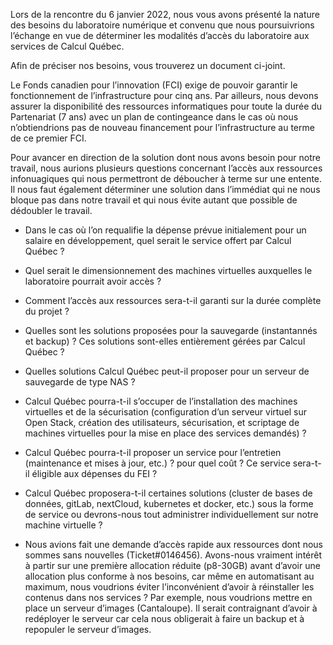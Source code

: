 
Lors de la rencontre du 6 janvier 2022, nous vous avons présenté la nature des besoins du laboratoire numérique et convenu que nous poursuivrions l’échange en vue de déterminer les modalités d’accès du laboratoire aux services de Calcul Québec.

Afin de préciser nos besoins, vous trouverez un document ci-joint.

Le Fonds canadien pour l’innovation (FCI) exige de pouvoir garantir le fonctionnement de l’infrastructure pour cinq ans. Par ailleurs, nous devons assurer la disponibilité des ressources informatiques pour toute la durée du Partenariat (7 ans) avec un plan de contingeance dans le cas où nous n’obtiendrions pas de nouveau financement pour l’infrastructure au terme de ce premier FCI.

Pour avancer en direction de la solution dont nous avons besoin pour notre travail, nous aurions plusieurs questions concernant l’accès aux ressources infonuagiques qui nous permettront de déboucher à terme sur une entente. Il nous faut également déterminer une solution dans l’immédiat qui ne nous bloque pas dans notre travail et qui nous évite autant que possible de dédoubler le travail.

- Dans le cas où l’on requalifie la dépense prévue initialement pour un salaire en développement, quel serait le service offert par Calcul Québec ?

- Quel serait le dimensionnement des machines virtuelles auxquelles le laboratoire pourrait avoir accès ?

- Comment l’accès aux ressources sera-t-il garanti sur la durée complète du projet ?

- Quelles sont les solutions proposées pour la sauvegarde (instantannés et backup) ? Ces solutions sont-elles entièrement gérées par Calcul Québec ?

- Quelles solutions Calcul Québec peut-il proposer pour un serveur de sauvegarde de type NAS ?

- Calcul Québec pourra-t-il s’occuper de l’installation des machines virtuelles et de la sécurisation (configuration d’un serveur virtuel sur Open Stack, création des utilisateurs, sécurisation, et scriptage de machines virtuelles pour la mise en place des services demandés) ? 

- Calcul Québec pourra-t-il proposer un service pour l’entretien (maintenance et mises à jour, etc.) ? pour quel coût ?
Ce service sera-t-il éligible aux dépenses du FEI ? 

- Calcul Québec proposera-t-il certaines solutions (cluster de bases de données, gitLab, nextCloud, kubernetes et docker, etc.) sous la forme de service ou devrons-nous tout administrer individuellement sur notre machine virtuelle ?

- Nous avions fait une demande d’accès rapide aux ressources dont nous sommes sans nouvelles (Ticket#0146456). Avons-nous vraiment intérêt à partir sur une première allocation réduite (p8-30GB) avant d’avoir une allocation plus conforme à nos besoins, car même en automatisant au maximum, nous voudrions éviter l’inconvénient d’avoir à réinstaller les contenus dans nos services ?
Par exemple, nous voudrions mettre en place un serveur d’images (Cantaloupe). Il serait contraignant d’avoir à redéployer le serveur car cela nous obligerait à faire un backup et à repopuler le serveur d’images.  

